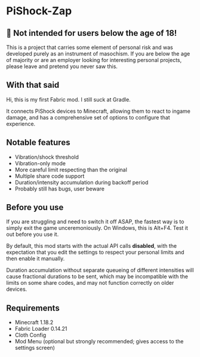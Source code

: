 # PiShock-Zap

## 🔞 Not intended for users below the age of 18!

This is a project that carries some element of personal risk and was developed
purely as an instrument of masochism. If you are below the age of majority or
are an employer looking for interesting personal projects, please leave and
pretend you never saw this.

## With that said

Hi, this is my first Fabric mod. I still suck at Gradle.

It connects PiShock devices to Minecraft, allowing them to react to ingame
damage, and has a comprehensive set of options to configure that experience.

## Notable features

- Vibration/shock threshold
- Vibration-only mode
- More careful limit respecting than the original
- Multiple share code support
- Duration/intensity accumulation during backoff period
- Probably still has bugs, user beware

## Before you use

If you are struggling and need to switch it off ASAP, the fastest way is to
simply exit the game unceremoniously. On Windows, this is Alt+F4. Test it out
before you use it.

By default, this mod starts with the actual API calls **disabled**, with the
expectation that you edit the settings to respect your personal limits and then
enable it manually.

Duration accumulation without separate queueing of different intensities will
cause fractional durations to be sent, which may be incompatible with the
limits on some share codes, and may not function correctly on older devices.

## Requirements

- Minecraft 1.18.2
- Fabric Loader 0.14.21
- Cloth Config
- Mod Menu (optional but strongly recommended; gives access to the settings
  screen)
